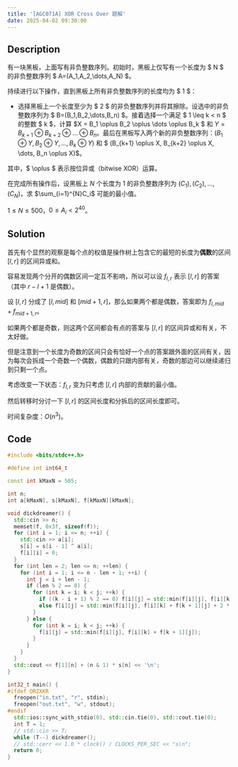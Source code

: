 ```yaml
---
title: '[AGC071A] XOR Cross Over 题解'
date: 2025-04-02 09:30:00
---
```


## Description

有一块黑板，上面写有非负整数序列。初始时，黑板上仅写有一个长度为 $ N $ 的非负整数序列 $ A=(A_1,A_2,\dots,A_N) $。

持续进行以下操作，直到黑板上所有非负整数序列的长度均为 $ 1 $：

- 选择黑板上一个长度至少为 $ 2 $ 的非负整数序列并将其擦除。设选中的非负整数序列为 $ B=(B_1,B_2,\dots,B_n) $。接着选择一个满足 $ 1 \leq k < n $ 的整数 $ k $，计算 $X = B_1 \oplus B_2 \oplus \dots \oplus B_k $ 和 $Y = B_{k+1} \oplus B_{k+2} \oplus \dots \oplus B_n$。最后在黑板写入两个新的非负整数序列：$(B_1 \oplus Y, B_2 \oplus Y, \dots, B_k \oplus Y)$ 和 $ (B_{k+1} \oplus X, B_{k+2} \oplus X, \dots, B_n \oplus X)$。

其中，$ \oplus $ 表示按位异或（bitwise XOR）运算。

在完成所有操作后，设黑板上 $N$ 个长度为 $1$ 的非负整数序列为 $(C_1),(C_2),\dots,(C_N)$，求 $\sum_{i=1}^{N}C_i$ 可能的最小值。

$1 \leq N \leq 500$，$0 \leq A_i < 2^{40}$。

## Solution

首先有个显然的观察是每个点的权值是操作树上包含它的最短的长度为**偶数**的区间 $[l,r]$ 的区间异或和。

容易发现两个分开的偶数区间一定互不影响，所以可以设 $f_{l,r}$ 表示 $[l,r]$ 的答案（其中 $r-l+1$ 是偶数）。

设 $[l,r]$ 分成了 $[l,mid]$ 和 $[mid+1,r]$，那么如果两个都是偶数，答案即为 $f_{l,mid}+f_{mid+1,r}$。

如果两个都是奇数，则这两个区间都会有点的答案与 $[l,r]$ 的区间异或和有关，不太好做。

但是注意到一个长度为奇数的区间只会有恰好一个点的答案跟外面的区间有关，因为每次会拆成一个奇数一个偶数，偶数的只跟内部有关，奇数的那边可以继续递归到只剩一个点。

考虑改变一下状态：$f_{l,r}$ 变为只考虑 $[l,r]$ 内部的贡献的最小值。

然后转移时分讨一下 $[l,r]$ 的区间长度和分拆后的区间长度即可。

时间复杂度：$O(n^3)$。

## Code

```cpp
#include <bits/stdc++.h>

#define int int64_t

const int kMaxN = 505;

int n;
int a[kMaxN], s[kMaxN], f[kMaxN][kMaxN];

void dickdreamer() {
  std::cin >> n;
  memset(f, 0x3f, sizeof(f));
  for (int i = 1; i <= n; ++i) {
    std::cin >> a[i];
    s[i] = s[i - 1] ^ a[i];
    f[i][i] = 0;
  }
  for (int len = 2; len <= n; ++len) {
    for (int i = 1; i <= n - len + 1; ++i) {
      int j = i + len - 1;
      if (len % 2 == 0) {
        for (int k = i; k < j; ++k) {
          if ((k - i + 1) % 2 == 0) f[i][j] = std::min(f[i][j], f[i][k] + f[k + 1][j]);
          else f[i][j] = std::min(f[i][j], f[i][k] + f[k + 1][j] + 2 * (s[j] ^ s[i - 1]));
        }
      } else {
        for (int k = i; k < j; ++k) {
          f[i][j] = std::min(f[i][j], f[i][k] + f[k + 1][j]);
        }
      }
    }
  }
  std::cout << f[1][n] + (n & 1) * s[n] << '\n';
}

int32_t main() {
#ifdef ORZXKR
  freopen("in.txt", "r", stdin);
  freopen("out.txt", "w", stdout);
#endif
  std::ios::sync_with_stdio(0), std::cin.tie(0), std::cout.tie(0);
  int T = 1;
  // std::cin >> T;
  while (T--) dickdreamer();
  // std::cerr << 1.0 * clock() / CLOCKS_PER_SEC << "s\n";
  return 0;
}
```